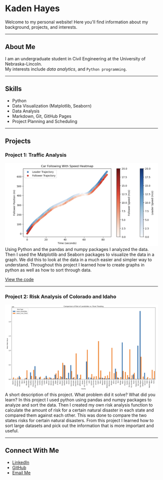 # Kaden Hayes

Welcome to my personal website! Here you'll find information about my background, projects, and interests.

---

## About Me

I am an undergraduate student in Civil Engineering at the University of Nebraska-Lincoln.  
My interests include *data analytics*, and `Python programming`.

---

## Skills

- Python  
- Data Visualization (Matplotlib, Seaborn)  
- Data Analysis  
- Markdown, Git, GitHub Pages
- Project Planning and Scheduling

---

## Projects

### Project 1: Traffic Analysis
![Screenshot of project1](images/project1.png)  
Using Python and the pandas and numpy packages I analyzed the data. Then I used the Matplotlib and Seaborn packages to visualize the data in a graph. We did this to look at the data in a much easier and simpler way to understand. Throughout this project I learned how to create graphs in python as well as how to sort through data.  

[View the code](project1_code.ipynb)

---

### Project 2: Risk Analysis of Colorado and Idaho
![Screenshot of project2](images/project2.png)  
A short description of this project. What problem did it solve? What did you learn?
In this project I used python using pandas and numpy packages to analyze and sort the data. Then I created my own risk analysis function to calculate the amount of risk for a certain natural disaster in each state and compared them against each other. This was done to compare the two states risks for certain natural disasters. From this project I learned how to sort large datasets and pick out the information that is more important and useful. 

---

## Connect With Me

- [LinkedIn](https://www.linkedin.com/in/kaden-hayes-357a30364)  
- [GitHub](https://github.com/KHayes77)  
- [Email Me](mailto:khayes12@unl.edu)
